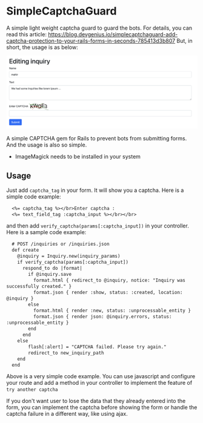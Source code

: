 # SimpleCaptchaGuard
A simple light weight captcha guard to guard the bots. For details, you can read this article: https://blog.devgenius.io/simplecaptchaguard-add-captcha-protection-to-your-rails-forms-in-seconds-785413d3b807
But, in short, the usage is as below:

![Alt text](sample.png)

A simple CAPTCHA gem for Rails to prevent bots from submitting forms. And the usage is also so simple.

- ImageMagick needs to be installed in your system

## Usage

Just add `captcha_tag` in your form. It will show you a captcha. Here is a simple code example:
```
  <%= captcha_tag %></br>Enter captcha : 
  <%= text_field_tag :captcha_input %></br></br>
```

and then add `verify_captcha(params[:captcha_input])` in your controller. Here is a sample code example:
```
  # POST /inquiries or /inquiries.json
  def create
    @inquiry = Inquiry.new(inquiry_params)
    if verify_captcha(params[:captcha_input])
      respond_to do |format|
        if @inquiry.save
          format.html { redirect_to @inquiry, notice: "Inquiry was successfully created." }
          format.json { render :show, status: :created, location: @inquiry }
        else
          format.html { render :new, status: :unprocessable_entity }
          format.json { render json: @inquiry.errors, status: :unprocessable_entity }
        end
      end
    else
        flash[:alert] = "CAPTCHA failed. Please try again."
        redirect_to new_inquiry_path
    end
  end
```

Above is a very simple code example. You can use javascript and configure your route and add a method in your controller to implement the feature of `try another captcha`

If you don't want user to lose the data that they already entered into the form, you can implement the captcha before showing the form or handle the captcha failure in a different way, like using ajax.
